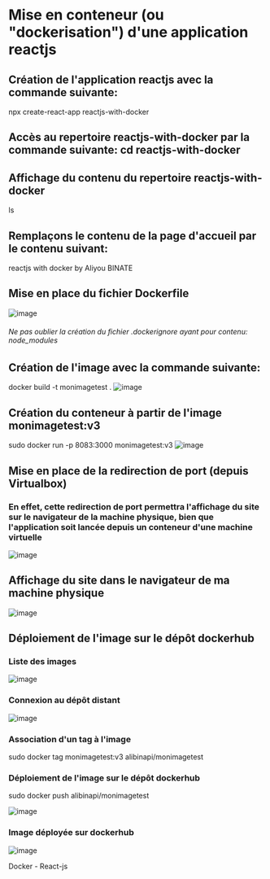 # Mise en conteneur (ou "dockerisation") d'une application reactjs

## Création de l'application reactjs avec la commande suivante:
npx create-react-app reactjs-with-docker
## Accès au repertoire reactjs-with-docker par la commande suivante: cd reactjs-with-docker
## Affichage du contenu du repertoire reactjs-with-docker
ls

## Remplaçons le contenu de la page d'accueil par le contenu suivant:
reactjs with docker by Aliyou BINATE

## Mise en place du fichier Dockerfile
![image](https://github.com/Aliyoub/reactjs-with-docker/assets/25158336/a1ce4b1d-7027-4a50-befc-cf4ad1978bd9)

###### Ne pas oublier la création du fichier .dockerignore ayant pour contenu: node_modules

## Création de l'image avec la commande suivante: 
docker build -t monimagetest .
![image](https://github.com/Aliyoub/reactjs-with-docker/assets/25158336/1961f6e6-e75c-4d79-b326-5e9aa1bab862)

## Création du conteneur à partir de l'image monimagetest:v3
sudo docker run -p 8083:3000 monimagetest:v3
![image](https://github.com/Aliyoub/reactjs-with-docker/assets/25158336/5e18d23b-d34b-4be1-bb3f-12d795589072)



## Mise en place de la redirection de port (depuis Virtualbox)
### En effet, cette redirection de port permettra l'affichage du site sur le navigateur de la machine physique, bien que l'application soit lancée depuis un conteneur d'une machine virtuelle
![image](https://github.com/Aliyoub/reactjs-with-docker/assets/25158336/a911877a-beaa-48c1-885c-1b940e2f4c99)

## Affichage du site dans le navigateur de ma machine physique
![image](https://github.com/Aliyoub/reactjs-with-docker/assets/25158336/b8ac441c-61a8-4e74-a394-63b23b456c88)

## Déploiement de l'image sur le dépôt dockerhub
### Liste des images
![image](https://github.com/Aliyoub/reactjs-with-docker/assets/25158336/9fd75dec-f0ba-439e-a511-cf3bb299bf86)

### Connexion au dépôt distant
![image](https://github.com/Aliyoub/reactjs-with-docker/assets/25158336/57c2deb2-d454-4b99-8a24-b9bc95a54ced)

### Association d'un tag à l'image
sudo docker tag monimagetest:v3 alibinapi/monimagetest
### Déploiement de l'image sur le dépôt dockerhub
sudo docker push alibinapi/monimagetest

![image](https://github.com/Aliyoub/reactjs-with-docker/assets/25158336/9eb14af0-a5da-4c2b-9b86-f245d311f042)

### Image déployée sur dockerhub
![image](https://github.com/Aliyoub/reactjs-with-docker/assets/25158336/1ab5b8f5-e46f-4124-95d8-4569d469485a)

Docker - React-js 

